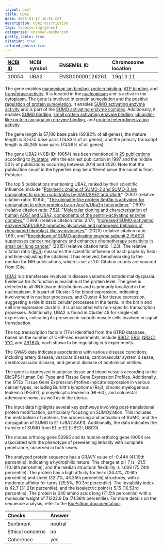 ```yaml
---
layout: post
title: UBA2
date: 2025-01-17 16:55 CST
description: UBA2 description
tags: [cooccuring-genes]
categories: unknown-mechanism
pretty_table: true
citation: true
related_posts: true
---
```




| [NCBI ID](https://www.ncbi.nlm.nih.gov/gene/10054) | NCBI symbol | ENSEMBL ID | Chromosome location |
| :-------- | :------- | :-------- | :------- |
| 10054  | UBA2 | ENSG00000126261 | 19q13.11 |



The gene enables [magnesium ion binding](https://amigo.geneontology.org/amigo/term/GO:0000287), [protein binding](https://amigo.geneontology.org/amigo/term/GO:0005515), [ATP binding](https://amigo.geneontology.org/amigo/term/GO:0005524), and [transferase activity](https://amigo.geneontology.org/amigo/term/GO:0016740). It is located in the [nucleoplasm](https://amigo.geneontology.org/amigo/term/GO:0005654) and is active in the [cytoplasm](https://amigo.geneontology.org/amigo/term/GO:0005737). The gene is involved in [protein sumoylation](https://amigo.geneontology.org/amigo/term/GO:0016925) and the [positive regulation of protein sumoylation](https://amigo.geneontology.org/amigo/term/GO:0033235). It enables [SUMO activating enzyme activity](https://amigo.geneontology.org/amigo/term/GO:0019948) and is part of the [SUMO activating enzyme complex](https://amigo.geneontology.org/amigo/term/GO:0031510). Additionally, it enables [SUMO binding](https://amigo.geneontology.org/amigo/term/GO:0032183), [small protein activating enzyme binding](https://amigo.geneontology.org/amigo/term/GO:0044388), [ubiquitin-like protein conjugating enzyme binding](https://amigo.geneontology.org/amigo/term/GO:0044390), and [protein heterodimerization activity](https://amigo.geneontology.org/amigo/term/GO:0046982).


The gene length is 57,108 base pairs (69.82% of all genes), the mature length is 3,167.5 base pairs (74.83% of all genes), and the primary transcript length is 49,265 base pairs (74.86% of all genes).


The gene UBA2 (NCBI ID: 10054) has been mentioned in [29 publications](https://pubmed.ncbi.nlm.nih.gov/?term=%22UBA2%22) according to [Pubtator](https://academic.oup.com/nar/article/47/W1/W587/5494727), with the earliest publication in 1997 and the middle 50% of publications occurring between 2014 and 2020. Note that the publication count in the hyperlink may be different since the count is from Pubtator.


The top 5 publications mentioning UBA2, ranked by their scientific influence, include "[Polymeric chains of SUMO-2 and SUMO-3 are conjugated to protein substrates by SAE1/SAE2 and Ubc9.](https://pubmed.ncbi.nlm.nih.gov/11451954)" (2001) (relative citation ratio: 10.64), "[The ubiquitin-like protein Smt3p is activated for conjugation to other proteins by an Aos1p/Uba2p heterodimer.](https://pubmed.ncbi.nlm.nih.gov/9312010)" (1997) (relative citation ratio: 7.52), "[Molecular cloning and characterization of human AOS1 and UBA2, components of the sentrin-activating enzyme complex.](https://pubmed.ncbi.nlm.nih.gov/10217437)" (1999) (relative citation ratio: 2.17), "[Increased SUMO-activating enzyme SAE1/UBA2 promotes glycolysis and pathogenic behavior of rheumatoid fibroblast-like synoviocytes.](https://pubmed.ncbi.nlm.nih.gov/32938830)" (2020) (relative citation ratio: 1.66), and "[Knockdown of SUMO-activating enzyme subunit 2 (SAE2) suppresses cancer malignancy and enhances chemotherapy sensitivity in small cell lung cancer.](https://pubmed.ncbi.nlm.nih.gov/26063074)" (2015) (relative citation ratio: 1.23). The relative citation ratio ([RCR](https://journals.plos.org/plosbiology/article?id=10.1371/journal.pbio.1002541)) measures the scientific influence of each paper by field- and time-adjusting the citations it has received, benchmarking to the median for NIH publications, which is set at 1.0. Citation counts are sourced from [iCite](https://icite.od.nih.gov).


[UBA2](https://www.proteinatlas.org/ENSG00000126261-UBA2) is a transferase involved in disease variants of ectodermal dysplasia. Evidence for its function is available at the protein level. The gene is detected in all RNA tissue distributions and is primarily localized in the nucleoplasm. It is part of Cluster 3 for blood expression, indicating involvement in nuclear processes, and Cluster 4 for tissue expression, suggesting a role in basic cellular processes in the testis. In the brain and cell line expression clusters, it is associated with non-specific transcription processes. Additionally, UBA2 is found in Cluster 48 for single-cell expression, indicating its presence in smooth muscle cells involved in signal transduction.


The top transcription factors (TFs) identified from the GTRD database, based on the number of CHIP-seq experiments, include [BRD2](https://www.ncbi.nlm.nih.gov/gene/6046), [ERG](https://www.ncbi.nlm.nih.gov/gene/2078), [NR3C1](https://www.ncbi.nlm.nih.gov/gene/2908), [YY1](https://www.ncbi.nlm.nih.gov/gene/7528), and [ZBTB7A](https://www.ncbi.nlm.nih.gov/gene/51341), each shown to be regulating in 5 experiments.



The GWAS data indicates associations with various disease conditions, including artery disease, vascular disease, cardiovascular system disease, cerebrovascular disease, and general disease of anatomical entities.



The gene is expressed in adipose tissue and blood vessels according to the BioGPS Human Cell Type and Tissue Gene Expression Profiles. Additionally, the GTEx Tissue Gene Expression Profiles indicate expression in various cancer types, including Burkitt's lymphoma (Raji), chronic myelogenous leukemia (K-562), promyelocytic leukemia (HL-60), and colorectal adenocarcinoma, as well as in the uterus.


The input data highlights several key pathways involving post-translational protein modification, particularly focusing on SUMOylation. This includes the metabolism of proteins, the processing and activation of SUMO, and the conjugation of SUMO to E1 (UBA2:SAE1). Additionally, the data indicates the transfer of SUMO from E1 to E2 (UBE2I, UBC9).


The mouse ortholog gene 50995 and its human ortholog gene 10054 are associated with the phenotype of preweaning lethality with complete penetrance, observed in both sexes.


The analyzed protein sequence has a GRAVY value of -0.444 (41.19th percentile), indicating a hydrophilic nature. The charge at pH 7 is -21.5 (10.18th percentile), and the median structural flexibility is 1.008 (75.74th percentile). The protein has a high affinity for helix (34.4%, 70.6th percentile) and sheet (32.7%, 43.35th percentile) structures, with a moderate affinity for turns (29.5%, 60.3rd percentile). The instability index is 42.7 (31.21st percentile), and the isoelectric point is 5.15 (10.53rd percentile). The protein is 640 amino acids long (71.5th percentile) with a molecular weight of 71222.8 Da (71.36th percentile). For more details on the sequence analysis, refer to the [BioPython documentation](https://biopython.org/docs/1.75/api/Bio.SeqUtils.ProtParam.html).





| Checks    | Answer |
| :-------- | :------- |
| Sentiment  | neutral   |
| Ethical concerns | no     |
| Coherence    | yes    |
